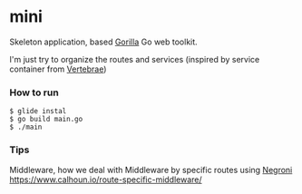 # mini
Skeleton application, based [Gorilla] Go web toolkit.

I'm just try to organize the routes and services (inspired by service container from [Vertebrae])

### How to run
```
$ glide instal
$ go build main.go
$ ./main
```

### Tips
Middleware, how we deal with Middleware by specific routes using [Negroni] https://www.calhoun.io/route-specific-middleware/

[Gorilla]: <http://www.gorillatoolkit.org/>
[Vertebrae]: <https://github.com/EwanValentine/Vertebrae>
[Negroni]: <https://github.com/urfave/negroni>

